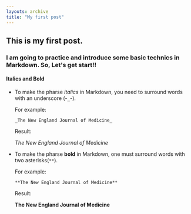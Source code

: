 ```yaml
---
layouts: archive
title: "My first post"
---
```

## This is my first post. 
### I am going to practice and introduce some basic technics in Markdown. So, Let's get start!!
#### Italics and Bold
* To make the pharse _italics_ in Markdown, you need to surround words with an underscore (-`_`-).

  For example: 

  `_The New England Journal of Medicine_`

  Result:

  _The New England Journal of Medicine_

* To make the pharse **bold** in Markdown, one must surround words with two asterisks(`**`).
  
  For example: 

  `**The New England Journal of Medicine**`

  Result:

  **The New England Journal of Medicine**
